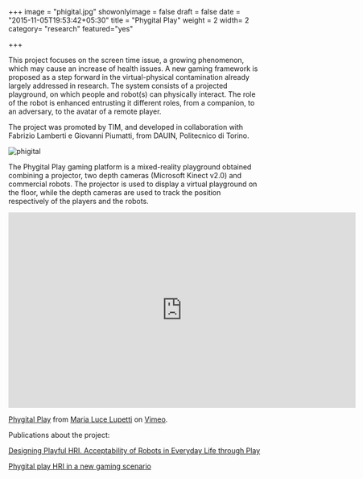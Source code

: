 +++
image = "phigital.jpg"
showonlyimage = false
draft = false
date = "2015-11-05T19:53:42+05:30"
title = "Phygital Play"
weight = 2
width= 2
category= "research"
featured="yes"

+++


<!--more-->


This project focuses on the screen time issue, a growing phenomenon, which may cause an increase of health issues. A new gaming framework is proposed as a step forward in the virtual-physical contamination already largely addressed in research. The system consists of a projected playground, on which people and robot(s) can physically interact. The role of the robot is enhanced entrusting it different roles, from a companion, to an adversary, to the avatar of a remote player.



The project was promoted by TIM, and developed in collaboration with Fabrizio Lamberti e Giovanni Piumatti, from DAUIN, Politecnico di Torino.

![phigital](/assets/img/3phygital.jpg)

The Phygital Play gaming platform is a mixed-reality playground obtained combining a projector, two depth cameras (Microsoft Kinect v2.0) and commercial robots. The projector is used to display a virtual playground on the floor, while the depth cameras are used to track the position respectively of the players and the robots.

<iframe src="https://player.vimeo.com/video/236459034" width="690" height="388" frameborder="0" webkitallowfullscreen mozallowfullscreen allowfullscreen></iframe>
<p><a href="https://vimeo.com/236459034">Phygital Play</a> from <a href="https://vimeo.com/user66117537">Maria Luce Lupetti</a> on <a href="https://vimeo.com">Vimeo</a>.</p>


Publications about the project:

[Designing Playful HRI. Acceptability of Robots in Everyday Life through Play](https://dl.acm.org/citation.cfm?id=2907016)

[Phygital play HRI in a new gaming scenario](http://ieeexplore.ieee.org/document/7325480/)
